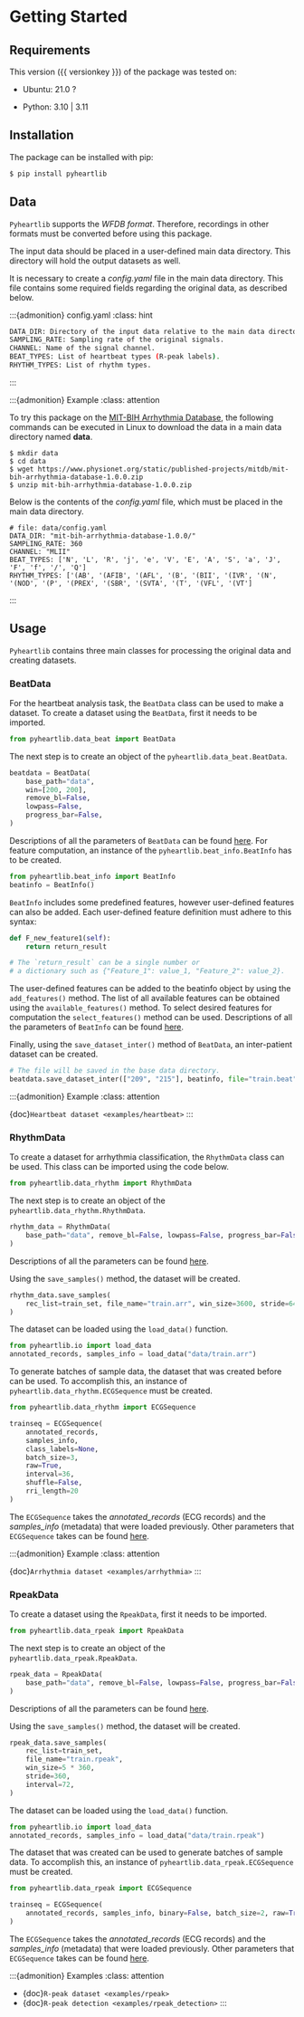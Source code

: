 
# Getting Started


## Requirements

This version ({{ versionkey }}) of the package was tested on:

* Ubuntu: 21.0 ?

* Python: 3.10 | 3.11

## Installation

The package can be installed with pip:

```bash
$ pip install pyheartlib
```

## Data

`Pyheartlib` supports the *WFDB format*. Therefore, recordings in other formats must be converted before using this package.

The input data should be placed in a user-defined main data directory. This directory will hold the output datasets as well.

It is necessary to create a *config.yaml* file in the main data directory. This file contains some required fields regarding the original data, as described below.

:::{admonition} config.yaml
:class: hint

```bash
DATA_DIR: Directory of the input data relative to the main data directory.
SAMPLING_RATE: Sampling rate of the original signals.
CHANNEL: Name of the signal channel.
BEAT_TYPES: List of heartbeat types (R-peak labels).
RHYTHM_TYPES: List of rhythm types.
```
:::

:::{admonition} Example
:class: attention

To try this package on the [MIT-BIH Arrhythmia Database](https://www.physionet.org/content/mitdb/1.0.0/), the following commands can be executed in Linux to download the data in a main data directory named **data**.

```
$ mkdir data
$ cd data
$ wget https://www.physionet.org/static/published-projects/mitdb/mit-bih-arrhythmia-database-1.0.0.zip
$ unzip mit-bih-arrhythmia-database-1.0.0.zip
```
Below is the contents of the *config.yaml* file, which must be placed in the main data directory.

```
# file: data/config.yaml
DATA_DIR: "mit-bih-arrhythmia-database-1.0.0/"
SAMPLING_RATE: 360
CHANNEL: "MLII"
BEAT_TYPES: ['N', 'L', 'R', 'j', 'e', 'V', 'E', 'A', 'S', 'a', 'J', 'F', 'f', '/', 'Q']
RHYTHM_TYPES: ['(AB', '(AFIB', '(AFL', '(B', '(BII', '(IVR', '(N', '(NOD', '(P', '(PREX', '(SBR', '(SVTA', '(T', '(VFL', '(VT']
```
:::

## Usage

`Pyheartlib` contains three main classes for processing the original data and creating datasets.

### BeatData

For the heartbeat analysis task, the `BeatData` class can be used to make a dataset. To create a dataset using the `BeatData`, first it needs to be imported.
```python
from pyheartlib.data_beat import BeatData
```
The next step is to create an object of the `pyheartlib.data_beat.BeatData`.
```python
beatdata = BeatData(
    base_path="data",
    win=[200, 200],
    remove_bl=False,
    lowpass=False,
    progress_bar=False,
)
```
Descriptions of all the parameters of `BeatData` can be found [here](introduction.html#directive-bdt).
For feature computation, an instance of the `pyheartlib.beat_info.BeatInfo` has to be created.
```python
from pyheartlib.beat_info import BeatInfo
beatinfo = BeatInfo()
```
`BeatInfo` includes some predefined features, however user-defined features can also be added. Each user-defined feature definition must adhere to this syntax:
```python
def F_new_feature1(self):
    return return_result

# The `return_result` can be a single number or
# a dictionary such as {"Feature_1": value_1, "Feature_2": value_2}.
```

The user-defined features can be added to the beatinfo object by using the `add_features()` method. The list of all available features can be obtained using the `available_features()` method. To select desired features for computation the `select_features()` method can be used.
Descriptions of all the parameters of `BeatInfo` can be found [here](introduction.html#directive-bif).

Finally, using the `save_dataset_inter()` method of `BeatData`, an inter-patient dataset can be created.
```python
# The file will be saved in the base data directory.
beatdata.save_dataset_inter(["209", "215"], beatinfo, file="train.beat")
```

:::{admonition} Example
:class: attention

{doc}`Heartbeat dataset <examples/heartbeat>`
:::

### RhythmData

To create a dataset for arrhythmia classification, the `RhythmData` class can be used. This class can be imported using the code below.
```python
from pyheartlib.data_rhythm import RhythmData
```
The next step is to create an object of the `pyheartlib.data_rhythm.RhythmData`.
```python
rhythm_data = RhythmData(
    base_path="data", remove_bl=False, lowpass=False, progress_bar=False
)
```
Descriptions of all the parameters can be found [here](introduction.html#directive-rdt).

Using the `save_samples()` method, the dataset will be created.
```python
rhythm_data.save_samples(
    rec_list=train_set, file_name="train.arr", win_size=3600, stride=64
)
```
The dataset can be loaded using the `load_data()` function.
```python
from pyheartlib.io import load_data
annotated_records, samples_info = load_data("data/train.arr")
```

 To generate batches of sample data, the dataset that was created before can be used. To accomplish this, an instance of `pyheartlib.data_rhythm.ECGSequence` must be created.
```python
from pyheartlib.data_rhythm import ECGSequence

trainseq = ECGSequence(
    annotated_records,
    samples_info,
    class_labels=None,
    batch_size=3,
    raw=True,
    interval=36,
    shuffle=False,
    rri_length=20
)
```

The `ECGSequence` takes the  *annotated_records* (ECG records) and the *samples_info* (metadata) that were loaded previously. Other parameters that `ECGSequence` takes can be found [here](introduction.html#directive-rsq).

:::{admonition} Example
:class: attention

{doc}`Arrhythmia dataset <examples/arrhythmia>`
:::

### RpeakData

To create a dataset using the `RpeakData`, first it needs to be imported.
```python
from pyheartlib.data_rpeak import RpeakData
```
The next step is to create an object of the `pyheartlib.data_rpeak.RpeakData`.
```python
rpeak_data = RpeakData(
    base_path="data", remove_bl=False, lowpass=False, progress_bar=False
)
```
Descriptions of all the parameters can be found [here](introduction.html#directive-rpd).

Using the `save_samples()` method, the dataset will be created.

```python
rpeak_data.save_samples(
    rec_list=train_set,
    file_name="train.rpeak",
    win_size=5 * 360,
    stride=360,
    interval=72,
)
```

The dataset can be loaded using the `load_data()` function.
```python
from pyheartlib.io import load_data
annotated_records, samples_info = load_data("data/train.rpeak")
```
The dataset that was created can be used to generate batches of sample data. To accomplish this, an instance of `pyheartlib.data_rpeak.ECGSequence` must be created.
```python
from pyheartlib.data_rpeak import ECGSequence

trainseq = ECGSequence(
    annotated_records, samples_info, binary=False, batch_size=2, raw=True, interval=72
)
```

The `ECGSequence` takes the  *annotated_records* (ECG records) and the *samples_info* (metadata) that were loaded previously. Other parameters that `ECGSequence` takes can be found [here](introduction.html#directive-rps).

:::{admonition} Examples
:class: attention

- {doc}`R-peak dataset <examples/rpeak>`
- {doc}`R-peak detection <examples/rpeak_detection>`
:::
